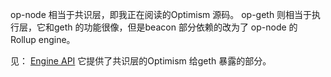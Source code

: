 op-node 相当于共识层，即我正在阅读的Optimism 源码。
op-geth 则相当于执行层，它和geth  的功能很像，但是beacon 部分依赖的改为了 op-node 的 Rollup engine。

见： [Engine API](https://specs.optimism.io/protocol/overview.html?#engine-api) 它提供了共识层的Optimism 给geth 暴露的部分。

